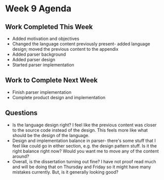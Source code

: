 # Week 9 Agenda

## Work Completed This Week
* Added motivation and objectives
* Changed the language content previously present- added language design; moved the previous content to the appendix
* Added parser background
* Added parser design
* Started parser implementation

## Work to Complete Next Week
* Finish parser implementation
* Complete product design and implementation

## Questions
* Is the language design right? I feel like the previous content was closer to the source code instead of the design. This feels more like what should be the design of the language. 
* Design and implementation balance in parser- there's some stuff that I feel like could go in either section, e.g. the design pattern stuff. Is it the right balance right now? Would you want me to move any of the content around?
* Overall, is the dissertation turning out fine? I have not proof read much and will be doing that on Thursday and Friday so it might have many mistakes currently. But, is it generally looking good?
